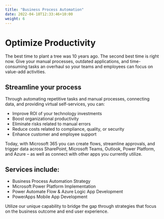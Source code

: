 ```yaml
---
title: "Business Process Automation"
date: 2022-04-18T12:33:46+10:00
weight: 6
---
```

# Optimize Productivity

The best time to plant a tree was 10 years ago. The second best time is right now. Give your manual processes, outdated applications, and time-consuming tasks an overhaul so your teams and employees can focus on value-add activities.

## Streamline your process

Through automating repetitive tasks and manual processes, connecting data, and providing virtual self-services, you can:

- Improve ROI of your technology investments
- Boost organizational productivity
- Eliminate risks related to manual errors
- Reduce costs related to compliance, quality, or security
- Enhance customer and employee support

Today, with Microsoft 365 you can create flows, streamline approvals, and trigger data across SharePoint, Microsoft Teams, Outlook, Power Platform, and Azure – as well as connect with other apps you currently utilize.

## Services include:
- Business Process Automation Strategy
- Microsoft Power Platform Implementation
- Power Automate Flow & Azure Logic App Development 
- PowerApps Mobile App Development

Utilize our unique capability to bridge the gap through strategies that focus on the business outcome and end user experience.


